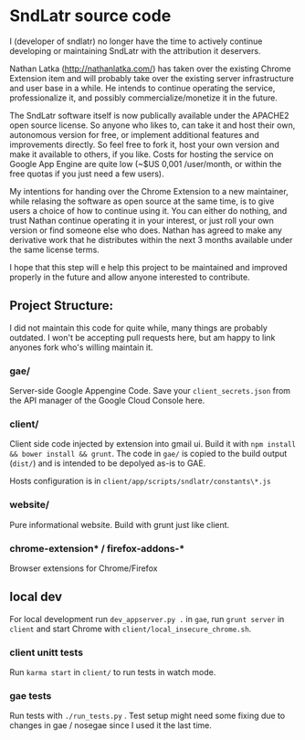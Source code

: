 # SndLatr source code

I (developer of sndlatr) no longer have the time to actively continue developing or maintaining SndLatr with the attribution it deservers.

Nathan Latka (http://nathanlatka.com/) has taken over the existing Chrome Extension item and will probably take over the existing server infrastructure and user base in a while. He intends to continue operating the service, professionalize it, and possibly commercialize/monetize it in the future.

The SndLatr software itself is now publically available under the APACHE2 open source license. So anyone who likes to, can take it and host their own, autonomous version for free, or implement additional features and improvements directly. So feel free to fork it, host your own version and make it available to others, if you like.
Costs for hosting the service on Google App Engine are quite low (~$US 0,001 /user/month, or within the free quotas if you just need a few users).

My intentions for handing over the Chrome Extension to a new maintainer, while relasing the software as open source at the same time, is to give users a choice of how to continue using it. You can either do nothing, and trust Nathan continue operating it in your interest, or just roll your own version or find someone else who does.
Nathan has agreed to make any derivative work that he distributes within the next 3 months available under the same license terms.

I hope that this step will e help this project to be maintained and improved properly in the future and allow anyone interested to contribute.


## Project Structure:
I did not maintain this code for quite while, many things are probably outdated.
I won't be accepting pull requests here, but am happy to link anyones fork who's willing maintain it.

### gae/
Server-side Google Appengine Code.
Save your `client_secrets.json` from the API manager of the Google Cloud Console
here.

### client/
Client side code injected by extension into gmail ui.  Build it with `npm install &&
bower install && grunt`. The code in `gae/` is copied to the build output
(`dist/`) and is intended to be depolyed as-is to GAE.

Hosts configuration is in `client/app/scripts/sndlatr/constants\*.js`

### website/
Pure informational website. Build with grunt just like client.

### chrome-extension\* / firefox-addons-\*
Browser extensions for Chrome/Firefox

## local dev
For local development run `dev_appserver.py .` in `gae`, run `grunt server` in
`client` and start Chrome with `client/local_insecure_chrome.sh`.

### client unitt tests
Run `karma start` in `client/` to run tests in watch mode.

### gae tests
Run tests with `./run_tests.py` .
Test setup might need some fixing due to changes in gae / nosegae since I used
it the last time.
